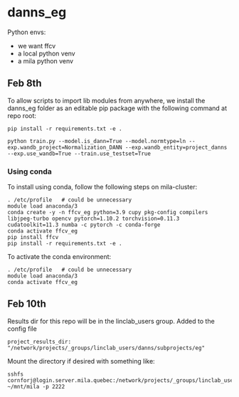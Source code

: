 # danns_eg

Python envs: 
- we want ffcv
- a local python venv 
- a mila python venv

Feb 8th
---------
To allow scripts to import lib modules from anywhere, we install the danns_eg folder as an editable pip package with the following command at repo root:

```
pip install -r requirements.txt -e .
```

```
python train.py --model.is_dann=True --model.normtype=ln --exp.wandb_project=Normalization_DANN --exp.wandb_entity=project_danns --exp.use_wandb=True --train.use_testset=True
```

### Using conda 
To install using conda, follow the following steps on mila-cluster:

```
. /etc/profile   # could be unnecessary
module load anaconda/3
conda create -y -n ffcv_eg python=3.9 cupy pkg-config compilers libjpeg-turbo opencv pytorch=1.10.2 torchvision=0.11.3 cudatoolkit=11.3 numba -c pytorch -c conda-forge
conda activate ffcv_eg
pip install ffcv
pip install -r requirements.txt -e .
```

To activate the conda environment:
```
. /etc/profile   # could be unnecessary
module load anaconda/3
conda activate ffcv_eg
```

Feb 10th
---------
Results dir for this repo will be in the linclab_users group. Added to the config file
```
project_results_dir: "/network/projects/_groups/linclab_users/danns/subprojects/eg"
```
Mount the directory if desired with something like:
```
sshfs cornforj@login.server.mila.quebec:/network/projects/_groups/linclab_users/danns/subprojects/ ~/mnt/mila -p 2222
```
